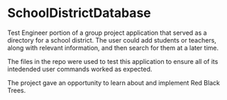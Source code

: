 # SchoolDistrictDatabase
Test Engineer portion of a group project application that served as a directory for a school district. The user could add
students or teachers, along with relevant information, and then search for them at a later time. 

The files in the repo were used to test this application to ensure all of its intedended user commands worked 
as expected.

The project gave an opportunity to learn about and implement Red Black Trees.
